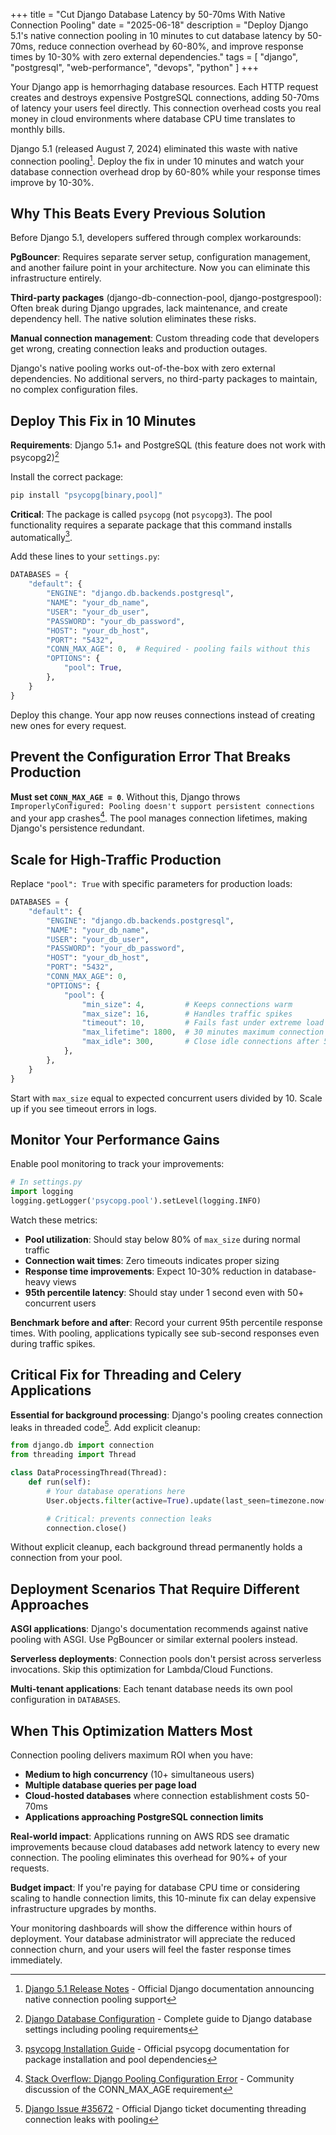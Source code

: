 +++
title = "Cut Django Database Latency by 50-70ms With Native Connection Pooling"
date = "2025-06-18"
description = "Deploy Django 5.1's native connection pooling in 10 minutes to cut database latency by 50-70ms, reduce connection overhead by 60-80%, and improve response times by 10-30% with zero external dependencies."
tags = [
    "django",
    "postgresql",
    "web-performance",
    "devops",
    "python"
]
+++

Your Django app is hemorrhaging database resources. Each HTTP request creates
and destroys expensive PostgreSQL connections, adding 50-70ms of latency your
users feel directly. This connection overhead costs you real money in cloud
environments where database CPU time translates to monthly bills.

Django 5.1 (released August 7, 2024) eliminated this waste with native
connection pooling[^1]. Deploy the fix in under 10 minutes and watch your
database connection overhead drop by 60-80% while your response times improve by
10-30%.

## Why This Beats Every Previous Solution

Before Django 5.1, developers suffered through complex workarounds:

**PgBouncer**: Requires separate server setup, configuration management, and
another failure point in your architecture. Now you can eliminate this
infrastructure entirely.

**Third-party packages** (django-db-connection-pool, django-postgrespool): Often
break during Django upgrades, lack maintenance, and create dependency hell. The
native solution eliminates these risks.

**Manual connection management**: Custom threading code that developers get
wrong, creating connection leaks and production outages.

Django's native pooling works out-of-the-box with zero external dependencies. No
additional servers, no third-party packages to maintain, no complex
configuration files.

## Deploy This Fix in 10 Minutes

**Requirements**: Django 5.1+ and PostgreSQL (this feature does not work with
psycopg2)[^2]

Install the correct package:

```bash
pip install "psycopg[binary,pool]"
```

**Critical**: The package is called `psycopg` (not `psycopg3`). The pool
functionality requires a separate package that this command installs
automatically[^3].

Add these lines to your `settings.py`:

```python
DATABASES = {
    "default": {
        "ENGINE": "django.db.backends.postgresql",
        "NAME": "your_db_name",
        "USER": "your_db_user",
        "PASSWORD": "your_db_password",
        "HOST": "your_db_host",
        "PORT": "5432",
        "CONN_MAX_AGE": 0,  # Required - pooling fails without this
        "OPTIONS": {
            "pool": True,
        },
    }
}
```

Deploy this change. Your app now reuses connections instead of creating new ones
for every request.

## Prevent the Configuration Error That Breaks Production

**Must set `CONN_MAX_AGE = 0`**. Without this, Django throws
`ImproperlyConfigured: Pooling doesn't support persistent connections` and your
app crashes[^4]. The pool manages connection lifetimes, making Django's
persistence redundant.

## Scale for High-Traffic Production

Replace `"pool": True` with specific parameters for production loads:

```python
DATABASES = {
    "default": {
        "ENGINE": "django.db.backends.postgresql",
        "NAME": "your_db_name",
        "USER": "your_db_user",
        "PASSWORD": "your_db_password",
        "HOST": "your_db_host",
        "PORT": "5432",
        "CONN_MAX_AGE": 0,
        "OPTIONS": {
            "pool": {
                "min_size": 4,         # Keeps connections warm
                "max_size": 16,        # Handles traffic spikes
                "timeout": 10,         # Fails fast under extreme load
                "max_lifetime": 1800,  # 30 minutes maximum connection age
                "max_idle": 300,       # Close idle connections after 5 minutes
            },
        },
    }
}
```

Start with `max_size` equal to expected concurrent users divided by 10. Scale up
if you see timeout errors in logs.

## Monitor Your Performance Gains

Enable pool monitoring to track your improvements:

```python
# In settings.py
import logging
logging.getLogger('psycopg.pool').setLevel(logging.INFO)
```

Watch these metrics:

- **Pool utilization**: Should stay below 80% of `max_size` during normal traffic
- **Connection wait times**: Zero timeouts indicates proper sizing
- **Response time improvements**: Expect 10-30% reduction in database-heavy views
- **95th percentile latency**: Should stay under 1 second even with 50+ concurrent users

**Benchmark before and after**: Record your current 95th percentile response
times. With pooling, applications typically see sub-second responses even during
traffic spikes.

## Critical Fix for Threading and Celery Applications

**Essential for background processing**: Django's pooling creates connection
leaks in threaded code[^5]. Add explicit cleanup:

```python
from django.db import connection
from threading import Thread

class DataProcessingThread(Thread):
    def run(self):
        # Your database operations here
        User.objects.filter(active=True).update(last_seen=timezone.now())

        # Critical: prevents connection leaks
        connection.close()
```

Without explicit cleanup, each background thread permanently holds a connection
from your pool.

## Deployment Scenarios That Require Different Approaches

**ASGI applications**: Django's documentation recommends against native pooling
with ASGI. Use PgBouncer or similar external poolers instead.

**Serverless deployments**: Connection pools don't persist across serverless
invocations. Skip this optimization for Lambda/Cloud Functions.

**Multi-tenant applications**: Each tenant database needs its own pool
configuration in `DATABASES`.

## When This Optimization Matters Most

Connection pooling delivers maximum ROI when you have:

- **Medium to high concurrency** (10+ simultaneous users)
- **Multiple database queries per page load**
- **Cloud-hosted databases** where connection establishment costs 50-70ms
- **Applications approaching PostgreSQL connection limits**

**Real-world impact**: Applications running on AWS RDS see dramatic improvements
because cloud databases add network latency to every new connection. The pooling
eliminates this overhead for 90%+ of your requests.

**Budget impact**: If you're paying for database CPU time or considering scaling
to handle connection limits, this 10-minute fix can delay expensive
infrastructure upgrades by months.

Your monitoring dashboards will show the difference within hours of deployment.
Your database administrator will appreciate the reduced connection churn, and
your users will feel the faster response times immediately.

[^1]: [Django 5.1 Release Notes](https://docs.djangoproject.com/en/5.1/releases/5.1/) - Official Django documentation announcing native connection pooling support
[^2]: [Django Database Configuration](https://docs.djangoproject.com/en/5.2/ref/databases/) - Complete guide to Django database settings including pooling requirements
[^3]: [psycopg Installation Guide](https://www.psycopg.org/psycopg3/docs/basic/install.html) - Official psycopg documentation for package installation and pool dependencies
[^4]: [Stack Overflow: Django Pooling Configuration Error](https://stackoverflow.com/questions/78879329/django-improperlyconfigured-pooling-doesnt-support-persistent-connections) - Community discussion of the CONN_MAX_AGE requirement
[^5]: [Django Issue #35672](https://code.djangoproject.com/ticket/35672) - Official Django ticket documenting threading connection leaks with pooling
